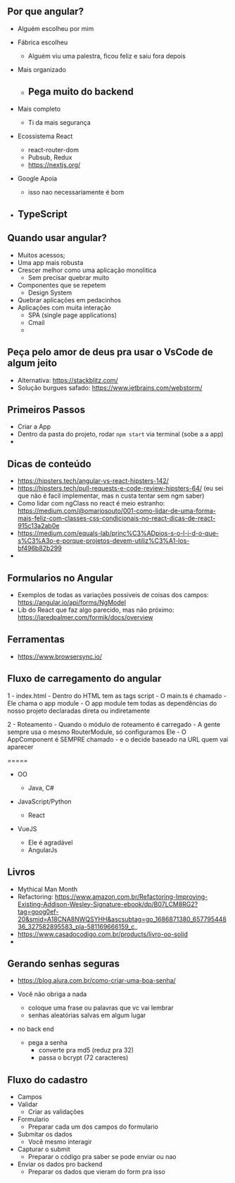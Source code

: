 ## Por que angular?
- Alguém escolheu por mim
- Fábrica escolheu
    - Alguém viu uma palestra, ficou feliz e saiu fora depois
- Mais organizado
    - Pega muito do backend
        - 
- Mais completo
    - Ti da mais segurança

- Ecossistema React
    - react-router-dom
    - Pubsub, Redux 
    - https://nextjs.org/

- Google Apoia
    - isso nao necessariamente é bom
- TypeScript
    - 

## Quando usar angular?
- Muitos acessos;
- Uma app mais robusta
- Crescer melhor como uma aplicação monolitica
  - Sem precisar quebrar muito
- Componentes que se repetem    
  - Design System
- Quebrar aplicações em pedacinhos
- Aplicações com muita interação
  - SPA (single page applications)
  - Cmail
  - 


## Peça pelo amor de deus pra usar o VsCode de algum jeito
- Alternativa: https://stackblitz.com/
- Solução burgues safado: https://www.jetbrains.com/webstorm/


## Primeiros Passos
- Criar a App
- Dentro da pasta do projeto, rodar `npm start` via terminal (sobe a a app)
- 

## Dicas de conteúdo
- https://hipsters.tech/angular-vs-react-hipsters-142/
- https://hipsters.tech/pull-requests-e-code-review-hipsters-64/ (eu sei que não é facil implementar, mas n custa tentar sem ngm saber)
- Como lidar com ngClass no react é meio estranho: https://medium.com/@omariosouto/001-como-lidar-de-uma-forma-mais-feliz-com-classes-css-condicionais-no-react-dicas-de-react-915c13a2ab0e
- https://medium.com/equals-lab/princ%C3%ADpios-s-o-l-i-d-o-que-s%C3%A3o-e-porque-projetos-devem-utiliz%C3%A1-los-bf496b82b299
- 


## Formularios no Angular
- Exemplos de todas as variações possiveis de coisas dos campos: https://angular.io/api/forms/NgModel
- Lib do React que faz algo parecido, mas não próximo: https://jaredpalmer.com/formik/docs/overview


## Ferramentas
- https://www.browsersync.io/

## Fluxo de carregamento do angular

1 - index.html
    - Dentro do HTML tem as tags script
    - O main.ts é chamado
        - Ele chama o app module
        - O app module tem todas as dependências do nosso projeto declaradas direta ou indiretamente

2 - Roteamento
    - Quando o módulo de roteamento é carregado
        - A gente sempre usa o mesmo RouterModule, só configuramos Ele
    - O AppComponent é SEMPRE chamado 
        - e o <router-outlet> decide baseado na URL quem vai aparecer


=====

- OO
    - Java, C# 

- JavaScript/Python
    - React 

- VueJS
    - Ele é agradável 
    - AngularJs


## Livros

- Mythical Man Month
- Refactoring: https://www.amazon.com.br/Refactoring-Improving-Existing-Addison-Wesley-Signature-ebook/dp/B07LCM8RG2?tag=goog0ef-20&smid=A18CNA8NWQSYHH&ascsubtag=go_1686871380_65779544836_327582895583_pla-581169666159_c_
- https://www.casadocodigo.com.br/products/livro-oo-solid
- 

## Gerando senhas seguras
- https://blog.alura.com.br/como-criar-uma-boa-senha/

- Você não obriga a nada
    - coloque uma frase ou palavras que vc vai lembrar
    - senhas aleatórias salvas em algum lugar
- no back end
    - pega a senha
        - converte pra md5 (reduz pra 32)
        - passa o bcrypt (72 caracteres)

## Fluxo do cadastro
- Campos
- Validar
    - Criar as validações
- Formulario
    - Preparar cada um dos campos do formulario
- Submitar os dados
    - Você mesmo interagir 
- Capturar o submit
    - Preparar o código pra saber se pode enviar ou nao
- Enviar os dados pro backend
    - Preparar os dados que vieram do form pra isso
